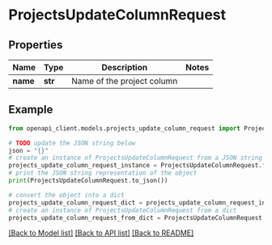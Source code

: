 # ProjectsUpdateColumnRequest


## Properties

Name | Type | Description | Notes
------------ | ------------- | ------------- | -------------
**name** | **str** | Name of the project column | 

## Example

```python
from openapi_client.models.projects_update_column_request import ProjectsUpdateColumnRequest

# TODO update the JSON string below
json = "{}"
# create an instance of ProjectsUpdateColumnRequest from a JSON string
projects_update_column_request_instance = ProjectsUpdateColumnRequest.from_json(json)
# print the JSON string representation of the object
print(ProjectsUpdateColumnRequest.to_json())

# convert the object into a dict
projects_update_column_request_dict = projects_update_column_request_instance.to_dict()
# create an instance of ProjectsUpdateColumnRequest from a dict
projects_update_column_request_from_dict = ProjectsUpdateColumnRequest.from_dict(projects_update_column_request_dict)
```
[[Back to Model list]](../README.md#documentation-for-models) [[Back to API list]](../README.md#documentation-for-api-endpoints) [[Back to README]](../README.md)


